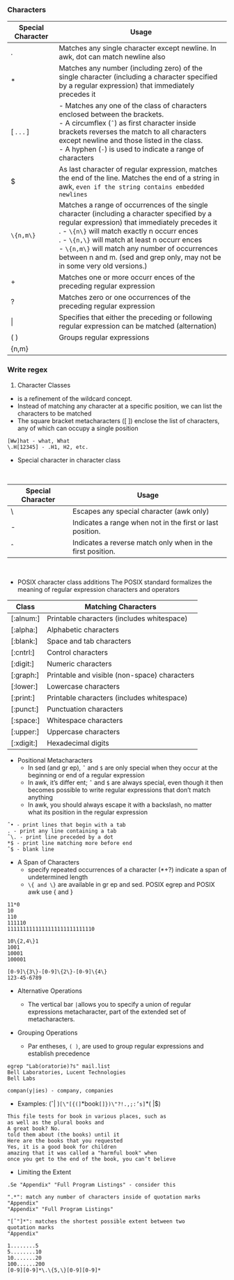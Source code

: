 ### Characters ###

| Special Character | Usage
| -- | ----
| .  | Matches any single character except newline. In awk, dot can match newline also
| *  | Matches any number (including zero) of the single character (including a character specified by a regular expression) that immediately precedes it
| [ . . . ] | - Matches any one of the class of characters enclosed between the brackets. <br/> - A circumflex (```ˆ```) as first character inside brackets reverses the match to all characters except newline and those listed in the class. <br /> - A hyphen (```-```) is used to indicate a range of characters
| $ | As last character of regular expression, matches the end of the line. Matches the end of a string in awk, ```even if the string contains embedded newlines```
| ```\{n,m\}``` | Matches a range of occurrences of the single character (including a character specified by a regular expression)  that immediately precedes it <br/>. -  ```\{n\}``` will match exactly n occurr ences <br />. - ```\{n,\}``` will match at least n occurr ences <br /> - ```\{n,m\}``` will match any number of occurrences between n and m. (sed and grep only, may not be in some very old versions.)
| + | Matches one or more occurr ences of the preceding regular expression
| ? | Matches zero or one occurrences of the preceding regular expression
| \| | Specifies that either the preceding or following regular expression can be matched (alternation)
| ( )  | Groups regular expressions
| {n,m} | |


### Write regex ###
1. Character Classes
-  is a refinement of the wildcard concept.
-  Instead of matching any
character at a specific position, we can list the characters to be matched
- The square bracket metacharacters ([ ]) enclose the list of characters, any of which can occupy a single position
```
[Ww]hat - what, What
\.H[12345] - .H1, H2, etc.
```
- Special character in character class 
<br/>

| Special Character | Usage
| -- | ----
| \ | Escapes any special character (awk only)
| - | Indicates a range when not in the first or last position.
| ˆ | Indicates a reverse match only when in the first position.
<br />

- POSIX character class additions
The POSIX standard formalizes the meaning of regular expression characters and operators <br />

| Class | Matching Characters
| -- | --
| [:alnum:] | Printable characters (includes whitespace)
| [:alpha:] | Alphabetic characters
| [:blank:] | Space and tab characters
| [:cntrl:] | Control characters
| [:digit:] | Numeric characters
| [:graph:] | Printable and visible (non-space) characters
| [:lower:] | Lowercase characters
| [:print:] | Printable characters (includes whitespace)
| [:punct:] | Punctuation characters
| [:space:] | Whitespace characters
| [:upper:] | Uppercase characters
| [:xdigit:] | Hexadecimal digits

- Positional Metacharacters
  - In sed (and gr ep), ```ˆ``` and ```$``` are only special when they occur at the beginning or end of a regular expression
  - In awk, it’s differ ent; ```ˆ``` and ```$``` are always special, even though it then becomes possible to write regular expressions that don’t match anything
  - In awk, you should always escape it with a backslash, no matter what its position in the regular expression
```
ˆ• - print lines that begin with a tab
. - print any line containing a tab
ˆ\. - print line preceded by a dot
*$ - print line matching more before end
ˆ$ - blank line
```

- A Span of Characters
  - specify repeated occurrences of a character (*+?) indicate a span of undetermined length
  - ```\{ and \}``` are available in gr ep and sed. POSIX egrep and POSIX awk use { and }
```
11*0
10
110
111110
1111111111111111111111111110

10\{2,4\}1
1001
10001
100001

[0-9]\{3\}-[0-9]\{2\}-[0-9]\{4\}
123-45-6789
```

- Alternative Operations
  - The vertical bar ```|```allows you to specify a union of regular expressions metacharacter, part of the extended set of metacharacters. 

- Grouping Operations
  - Par entheses, ```( )```, are used to group regular expressions and establish precedence
```
egrep "Lab(oratorie)?s" mail.list
Bell Laboratories, Lucent Technologies
Bell Labs

compan(y|ies) - company, companies
```

- Examples: (ˆ| )```[\"[{(]```\*book```[]})\"?!.,;:’s]```\*( |$)
```
This file tests for book in various places, such as
as well as the plural books and
A great book? No.
told them about (the books) until it
Here are the books that you requested
Yes, it is a good book for children
amazing that it was called a "harmful book" when
once you get to the end of the book, you can’t believe
```

- Limiting the Extent
```
.Se "Appendix" "Full Program Listings" - consider this

".*": match any number of characters inside of quotation marks
"Appendix"
"Appendix" "Full Program Listings"

"[ˆ"]*": matches the shortest possible extent between two
quotation marks
"Appendix"

1........5
5........10
10.......20
100......200
[0-9][0-9]*\.\{5,\}[0-9][0-9]*
```


